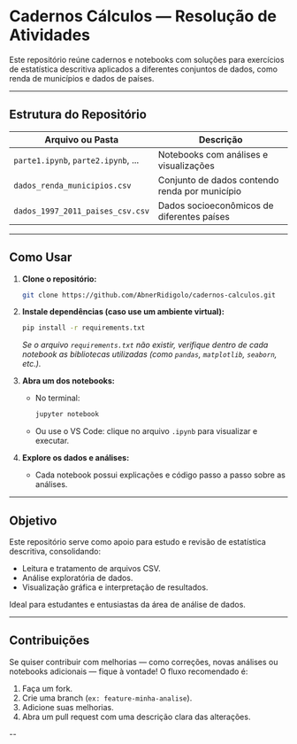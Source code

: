 # Cadernos Cálculos — Resolução de Atividades

Este repositório reúne cadernos e notebooks com soluções para exercícios de estatística descritiva aplicados a diferentes conjuntos de dados, como renda de municípios e dados de países.

---

##  Estrutura do Repositório

| Arquivo ou Pasta                      | Descrição                                      |
|-------------------------------------|------------------------------------------------|
| `parte1.ipynb`, `parte2.ipynb`, ... | Notebooks com análises e visualizações         |
| `dados_renda_municipios.csv`        | Conjunto de dados contendo renda por município |
| `dados_1997_2011_paises_csv.csv`    | Dados socioeconômicos de diferentes países     |

---

##  Como Usar

1. **Clone o repositório:**

   ```bash
   git clone https://github.com/AbnerRidigolo/cadernos-calculos.git
   ```

2. **Instale dependências (caso use um ambiente virtual):**

   ```bash
   pip install -r requirements.txt
   ```

   *Se o arquivo `requirements.txt` não existir, verifique dentro de cada notebook as bibliotecas utilizadas (como `pandas`, `matplotlib`, `seaborn`, etc.).*

3. **Abra um dos notebooks:**

   - No terminal:

     ```bash
     jupyter notebook
     ```

   - Ou use o VS Code: clique no arquivo `.ipynb` para visualizar e executar.

4. **Explore os dados e análises:**

   - Cada notebook possui explicações e código passo a passo sobre as análises.

---

##  Objetivo

Este repositório serve como apoio para estudo e revisão de estatística descritiva, consolidando:

- Leitura e tratamento de arquivos CSV.
- Análise exploratória de dados.
- Visualização gráfica e interpretação de resultados.

Ideal para estudantes e entusiastas da área de análise de dados.

---

##  Contribuições

Se quiser contribuir com melhorias — como correções, novas análises ou notebooks adicionais — fique à vontade! O fluxo recomendado é:

1. Faça um fork.
2. Crie uma branch (`ex: feature-minha-analise`).
3. Adicione suas melhorias.
4. Abra um pull request com uma descrição clara das alterações.

--
